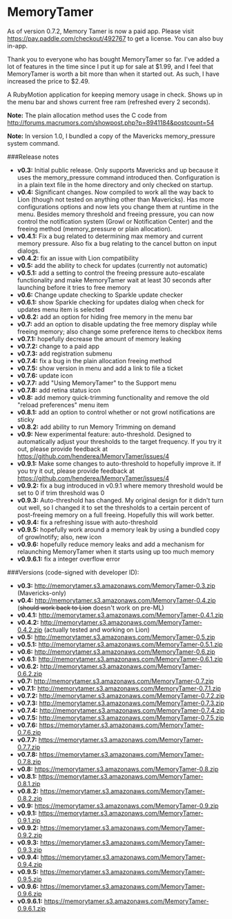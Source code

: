 MemoryTamer
===========

As of version 0.7.2, Memory Tamer is now a paid app.  Please visit <https://pay.paddle.com/checkout/492767> to get a license.  You can also buy in-app.

Thank you to everyone who has bought MemoryTamer so far.  I've added a lot of features in the time since I put it up for sale at $1.99, and I feel that MemoryTamer is worth a bit more than when it started out.  As such, I have increased the price to $2.49.

A RubyMotion application for keeping memory usage in check.  Shows up in the menu bar and shows current free ram (refreshed every 2 seconds).

**Note:** The plain allocation method uses the C code from <http://forums.macrumors.com/showpost.php?p=8941184&postcount=54>

**Note:** In version 1.0, I bundled a copy of the Mavericks memory_pressure system command.

###Release notes
* **v0.3:** Initial public release.  Only supports Mavericks and up because it uses the memory_pressure command introduced then.  Configuration is in a plain text file in the home directory and only checked on startup.
* **v0.4:** Significant changes.  Now compiled to work all the way back to Lion (though not tested on anything other than Mavericks).  Has more configurations options and now lets you change them at runtime in the menu.  Besides memory threshold and freeing pressure, you can now control the notification system (Growl or Notification Center) and the freeing method (memory_pressure or plain allocation).
* **v0.4.1:** Fix a bug related to determining max memory and current memory pressure.  Also fix a bug relating to the cancel button on input dialogs.
* **v0.4.2:** fix an issue with Lion compatibility
* **v0.5:** add the ability to check for updates (currently not automatic)
* **v0.5.1:** add a setting to control the freeing pressure auto-escalate functionality and make MemoryTamer wait at least 30 seconds after launching before it tries to free memory
* **v0.6:** Change update checking to Sparkle update checker
* **v0.6.1:** show Sparkle checking for updates dialog when check for updates menu item is selected
* **v0.6.2:** add an option for hiding free memory in the menu bar
* **v0.7:** add an option to disable updating the free memory display while freeing memory; also change some preference items to checkbox items
* **v0.7.1:** hopefully decrease the amount of memory leaking
* **v0.7.2:** change to a paid app
* **v0.7.3:** add registration submenu
* **v0.7.4:** fix a bug in the plain allocation freeing method
* **v0.7.5:** show version in menu and add a link to file a ticket
* **v0.7.6:** update icon
* **v0.7.7:** add "Using MemoryTamer" to the Support menu
* **v0.7.8:** add retina status icon
* **v0.8:** add memory quick-trimming functionality and remove the old "reload preferences" menu item
* **v0.8.1:** add an option to control whether or not growl notifications are sticky
* **v0.8.2:** add ability to run Memory Trimming on demand
* **v0.9:** New experimental feature: auto-threshold.  Designed to automatically adjust your thresholds to the target frequency.  If you try it out, please provide feedback at <https://github.com/henderea/MemoryTamer/issues/4>
* **v0.9.1:** Make some changes to auto-threshold to hopefully improve it.  If you try it out, please provide feedback at <https://github.com/henderea/MemoryTamer/issues/4>
* **v0.9.2:** fix a bug introduced in v0.9.1 where memory threshold would be set to 0 if trim threshold was 0
* **v0.9.3:** Auto-threshold has changed.  My original design for it didn't turn out well, so I changed it to set the thresholds to a certain percent of post-freeing memory on a full freeing.  Hopefully this will work better.
* **v0.9.4:** fix a refreshing issue with auto-threshold
* **v0.9.5:** hopefully work around a memory leak by using a bundled copy of growlnotify; also, new icon
* **v0.9.6:** hopefully reduce memory leaks and add a mechanism for relaunching MemoryTamer when it starts using up too much memory
* **v0.9.6.1:** fix a integer overflow error

###Versions (code-signed with developer ID):
* **v0.3:** <http://memorytamer.s3.amazonaws.com/MemoryTamer-0.3.zip> (Mavericks-only)
* **v0.4:** <http://memorytamer.s3.amazonaws.com/MemoryTamer-0.4.zip> (<del>should work back to Lion</del> doesn't work on pre-ML)
* **v0.4.1:** <http://memorytamer.s3.amazonaws.com/MemoryTamer-0.4.1.zip>
* **v0.4.2:** <http://memorytamer.s3.amazonaws.com/MemoryTamer-0.4.2.zip> (actually tested and working on Lion)
* **v0.5:** <http://memorytamer.s3.amazonaws.com/MemoryTamer-0.5.zip>
* **v0.5.1:** <http://memorytamer.s3.amazonaws.com/MemoryTamer-0.5.1.zip>
* **v0.6:** <http://memorytamer.s3.amazonaws.com/MemoryTamer-0.6.zip>
* **v0.6.1:** <http://memorytamer.s3.amazonaws.com/MemoryTamer-0.6.1.zip>
* **v0.6.2:** <http://memorytamer.s3.amazonaws.com/MemoryTamer-0.6.2.zip>
* **v0.7:** <http://memorytamer.s3.amazonaws.com/MemoryTamer-0.7.zip>
* **v0.7.1:** <http://memorytamer.s3.amazonaws.com/MemoryTamer-0.7.1.zip>
* **v0.7.2:** <http://memorytamer.s3.amazonaws.com/MemoryTamer-0.7.2.zip>
* **v0.7.3:** <http://memorytamer.s3.amazonaws.com/MemoryTamer-0.7.3.zip>
* **v0.7.4:** <http://memorytamer.s3.amazonaws.com/MemoryTamer-0.7.4.zip>
* **v0.7.5:** <http://memorytamer.s3.amazonaws.com/MemoryTamer-0.7.5.zip>
* **v0.7.6:** <https://memorytamer.s3.amazonaws.com/MemoryTamer-0.7.6.zip>
* **v0.7.7:** <https://memorytamer.s3.amazonaws.com/MemoryTamer-0.7.7.zip>
* **v0.7.8:** <https://memorytamer.s3.amazonaws.com/MemoryTamer-0.7.8.zip>
* **v0.8:** <https://memorytamer.s3.amazonaws.com/MemoryTamer-0.8.zip>
* **v0.8.1:** <https://memorytamer.s3.amazonaws.com/MemoryTamer-0.8.1.zip>
* **v0.8.2:** <https://memorytamer.s3.amazonaws.com/MemoryTamer-0.8.2.zip>
* **v0.9:** <https://memorytamer.s3.amazonaws.com/MemoryTamer-0.9.zip>
* **v0.9.1:** <https://memorytamer.s3.amazonaws.com/MemoryTamer-0.9.1.zip>
* **v0.9.2:** <https://memorytamer.s3.amazonaws.com/MemoryTamer-0.9.2.zip>
* **v0.9.3:** <https://memorytamer.s3.amazonaws.com/MemoryTamer-0.9.3.zip>
* **v0.9.4:** <https://memorytamer.s3.amazonaws.com/MemoryTamer-0.9.4.zip>
* **v0.9.5:** <https://memorytamer.s3.amazonaws.com/MemoryTamer-0.9.5.zip>
* **v0.9.6:** <https://memorytamer.s3.amazonaws.com/MemoryTamer-0.9.6.zip>
* **v0.9.6.1:** <https://memorytamer.s3.amazonaws.com/MemoryTamer-0.9.6.1.zip>
